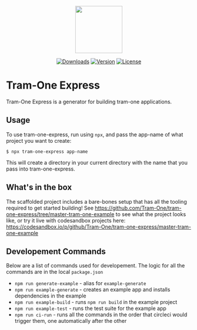 <p align="center"><a href="http://tram-one.io/" target="_blank"><img src="https://unpkg.com/@tram-one/tram-logo@4" width="128"></a></p>

<p align="center">
	<a href="https://www.npmjs.com/package/tram-one-express"><img src="https://img.shields.io/npm/dm/tram-one-express.svg" alt="Downloads"></a>
	<a href="https://www.npmjs.com/package/tram-one-express"><img src="https://img.shields.io/npm/v/tram-one-express.svg" alt="Version"></a>
	<a href="https://www.npmjs.com/package/tram-one-express"><img src="https://img.shields.io/npm/l/tram-one-express.svg" alt="License"></a>
</p>

# Tram-One Express

Tram-One Express is a generator for building tram-one applications.

## Usage

To use tram-one-express, run using `npx`, and pass the app-name of what project you want to create:

```
$ npx tram-one-express app-name
```

This will create a directory in your current directory with the name that you pass into tram-one-express.

## What's in the box

The scaffolded project includes a bare-bones setup that has all the tooling required to get started building!
See https://github.com/Tram-One/tram-one-express/tree/master-tram-one-example to see what the project looks like,
or try it live with codesandbox projects here: https://codesandbox.io/p/github/Tram-One/tram-one-express/master-tram-one-example

## Developement Commands

Below are a list of commands used for developement. The logic for all the commands are in the local `package.json`

- `npm run generate-example` - alias for `example-generate`
- `npm run example-generate` - creates an example app and installs dependencies in the example
- `npm run example-build` - runs `npm run build` in the example project
- `npm run example-test` - runs the test suite for the example app
- `npm run ci-run` - runs all the commands in the order that circleci would trigger them, one automatically after the other
